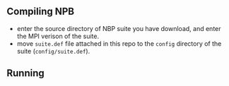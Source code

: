 ## Compiling NPB
- enter the source directory of NBP suite you have download, and enter the MPI verison of the suite.
- move ```suite.def``` file attached in this repo to the ```config``` directory of the suite (```config/suite.def```).

## Running
